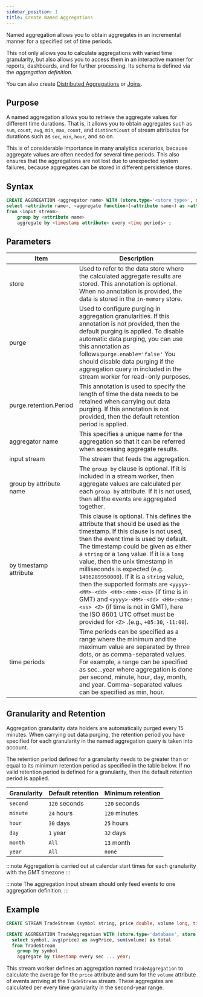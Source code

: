 ```yaml
---
sidebar_position: 1
title: Create Named Aggregations
---
```


Named aggregation allows you to obtain aggregates in an incremental manner for a specified set of time periods.

This not only allows you to calculate aggregations with varied time granularity, but also allows you to access them in an interactive  manner for reports, dashboards, and for further processing. Its schema is defined via the _aggregation definition_.

You can also create [Distributed Aggregations](distributed-aggregation.md) or [Joins](join-aggregation.md).

## Purpose

A named aggregation allows you to retrieve the aggregate values for different time durations.
That is, it allows you to obtain aggregates such as `sum`, `count`, `avg`, `min`, `max`, `count`, and `distinctCount`
of stream attributes for durations such as `sec`, `min`, `hour`, and so on.

This is of considerable importance in many analytics scenarios, because aggregate values are often needed for several time periods.
This also ensures that the aggregations are not lost due to unexpected system failures, because aggregates can be stored in different persistence stores.

## Syntax

```sql
CREATE AGGREGATION <aggregator name> WITH (store.type='<store type>', store.replication.type='<global or local'>, purge.enable='<true or false>', purge.interval='<purging interval>', purge.retention.period='<retention period>')
select <attribute name>, <aggregate function>(<attribute name>) as <attribute name>, ...
from <input stream>
    group by <attribute name>
    aggregate by <timestamp attribute> every <time periods> ;
```

## Parameters

| Item    | Description |
|---------------|---------|
| store                      | Used to refer to the data store where the calculated aggregate results are stored. This annotation is optional. When no annotation is provided, the data is stored in the `in-memory` store. |
| purge                      | Used to configure purging in aggregation granularities. If this annotation is not provided, then the default purging is applied. To disable automatic data purging, you can use this annotation as follows:`purge.enable='false'` You should disable data purging if the aggregation query in included in the stream worker for read-only purposes. |
| purge.retention.Period            | This annotation is used to specify the length of time the data needs to be retained when carrying out data purging. If this annotation is not provided, then the default retention period is applied. |
| aggregator name         | This specifies a unique name for the aggregation so that it can be referred when accessing aggregate results. |
| input stream             | The stream that feeds the aggregation.   |
| group by attribute name   | The `group by` clause is optional. If it is included in a stream worker, then aggregate values  are calculated per each `group by` attribute. If it is not used, then all the events are aggregated together. |
| by timestamp attribute    | This clause is optional. This defines the attribute that should be used as the timestamp. If this clause is not used, then the event time is used by default. The timestamp could be given as either a `string` or a `long` value. If it is a `long` value, then the unix timestamp in milliseconds is expected (e.g. `1496289950000`). If it is a `string` value, then the supported formats are `<yyyy>-<MM>-<dd> <HH>:<mm>:<ss>` (if time is in GMT) and  `<yyyy>-<MM>-<dd> <HH>:<mm>:<ss> <Z>` (if time is not in GMT), here the ISO 8601 UTC offset must be provided for `<Z>` .(e.g., `+05:30`, `-11:00`).
| time periods            | Time periods can be specified as a range where the minimum and the maximum value are separated by three dots, or as comma-separated values. For example, a range can be specified as sec...year where aggregation is done per second, minute, hour, day, month, and year. Comma-separated values can be specified as min, hour.

## Granularity and Retention

Aggregation granularity data holders are automatically purged every 15 minutes. When carrying out data purging, the retention period you have specified for each granularity in the named aggregation query is taken into account.

The retention period defined for a granularity needs to be greater than or equal to its minimum retention period as specified in the table below. If no valid retention period is defined for a granularity, then the default retention period is applied.

|Granularity           |Default retention      |Minimum retention
---------------        |--------------         |------------------  
|`second`              |`120` seconds          |`120` seconds
|`minute`              |`24`  hours            |`120` minutes
|`hour`                |`30`  days             |`25`  hours
|`day`                 |`1`   year             |`32`  days
|`month`               |`All`                  |`13`  month
|`year`                |`All`                  |`none`

:::note
Aggregation is carried out at calendar start times for each granularity with the GMT timezone
:::

:::note
The aggregation input stream should only feed events to one aggregation definition.
:::

## Example

```sql
CREATE STREAM TradeStream (symbol string, price double, volume long, timestamp long);

CREATE AGGREGATION TradeAggregation WITH (store.type='database', store.replication.type='global', purge.enable='true', purge.interval='10 sec', purge.retentionPeriod.sec='120 sec', purge.retentionPeriod.min='24 hours', purge.retentionPeriod.hours='30 days', purge.retentionPeriod.days='1 year', purge.retentionPeriod.months='all', purge.retentionPeriod.years='all')
  select symbol, avg(price) as avgPrice, sum(volume) as total
  from TradeStream
    group by symbol
    aggregate by timestamp every sec ... year;
```

This stream worker defines an aggregation named `TradeAggregation` to calculate the average for the `price` attribute and sum for the `volume` attribute of events arriving at the `TradeStream` stream. These aggregates are calculated per every time granularity in the second-year range.

